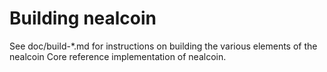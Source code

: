 Building nealcoin
================

See doc/build-*.md for instructions on building the various
elements of the nealcoin Core reference implementation of nealcoin.
